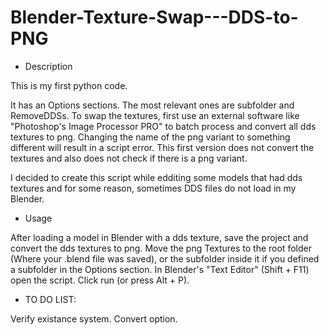 # Blender-Texture-Swap---DDS-to-PNG

- Description

This is my first python code.

It has an Options sections.
The most relevant ones are subfolder and RemoveDDSs.
To swap the textures, first use an external software like "Photoshop's Image Processor PRO" to batch process and convert all dds textures to png.
Changing the name of the png variant to something different will result in a script error.
This first version does not convert the textures and also does not check if there is a png variant.

I decided to create this script while edditing some models that had dds textures and for some reason, sometimes DDS files do not load in my Blender.

- Usage

After loading a model in Blender with a dds texture, save the project and convert the dds textures to png.
Move the png Textures to the root folder (Where your .blend file was saved), or the subfolder inside it if you defined a subfolder in the Options section.
In Blender's "Text Editor" (Shift + F11) open the script.
Click run (or press Alt + P).

- TO DO LIST:

Verify existance system.
Convert option.
